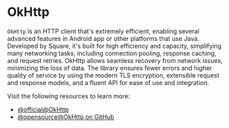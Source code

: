 # OkHttp

`OkHttp` is an HTTP client that's extremely efficient, enabling several advanced features in Android app or other platforms that use Java. Developed by Square, it's built for high efficiency and capacity, simplifying many networking tasks, including connection pooling, response caching, and request retries. OkHttp allows seamless recovery from network issues, minimizing the loss of data. The library ensures fewer errors and higher quality of service by using the modern TLS encryption, extensible request and response models, and a fluent API for ease of use and integration.

Visit the following resources to learn more:

- [@official@OkHttp](https://square.github.io/okhttp/)
- [@opensource@OkHttp on GitHub](https://github.com/square/okhttp)
